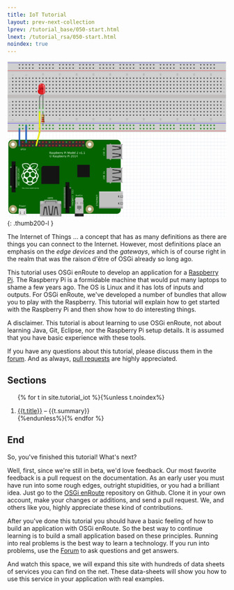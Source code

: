 ```yaml
---
title: IoT Tutorial
layout: prev-next-collection
lprev: /tutorial_base/050-start.html
lnext: /tutorial_rsa/050-start.html
noindex: true
---
```

![Thumbnail for IoT Tutorial](/img/tutorial_iot/exploring-led-breadboard-1.png)
{: .thumb200-l }

The Internet of Things ... a concept that has as many definitions as there are things you can connect to the Internet. However, most definitions place an emphasis on the _edge devices_ and the _gateways_, which is of course right in the realm that was the raison d'être of OSGi already so long ago.

This tutorial uses OSGi enRoute to develop an application for a [Raspberry Pi][pi]. The Raspberry Pi is a formidable machine that would put many laptops to shame a few years ago. The OS is Linux and it has lots of inputs and outputs. For OSGi enRoute, we've developed a number of bundles that allow you to play with the Raspberry. This tutorial will explain how to get started with the Raspberry Pi and then show how to do interesting things.

A disclaimer. This tutorial is about learning to use OSGi enRoute, not about learning Java, Git, Eclipse, nor the Raspberry Pi setup details. It is assumed that you have basic experience with these tools.

If you have any questions about this tutorial, please discuss them in the [forum][forum]. And as always, [pull requests][osgi.enroute.site] are highly appreciated.

## Sections

<div>
<ol>

{% for t in site.tutorial_iot %}{%unless t.noindex%}<li><a href="{{t.url}}">{{t.title}}</a> – {{t.summary}}</li>
{%endunless%}{% endfor %}

</ol>
</div>


## End

So, you've finished this tutorial! What's next?

Well, first, since we're still in beta, we'd love feedback. Our most favorite feedback is a pull request on the documentation. As an early user you must have run into some rough edges, outright stupidities, or you had a brilliant idea. Just go to the [OSGi enRoute][osgi.enroute.site] repository on Github. Clone it in your own account, make your changes or additions, and send a pull request. We, and others like you, highly appreciate these kind of contributions.

After you've done this tutorial you should have a basic feeling of how to build an application with  OSGi enRoute. So the best way to continue learning is to build a small application based on these principles. Running into real problems is the best way to learn a technology. If you run into problems, use the [Forum][forum] to ask questions and get answers.

And watch this space, we will expand this site with hundreds of data sheets of services you can find on the net. These data-sheets will show you how to use this service in your application with real examples. 

[forum]: /forum.html
[pi]: https://www.raspberrypi.org/
[osgi.enroute.site]: https://github.com/osgi/osgi.enroute.site
